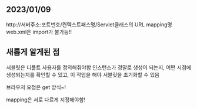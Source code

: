 ## 2023/01/09
http://서버주소:포트번호/컨텍스트패스명/Servlet클래스의 URL mapping명
web.xml은 import가 불가능!!

## 새롭게 알게된 점
서블릿은 디폴트 사용자를 정의해줘야함
인스턴스가 정말로 생성이 되는지, 어떤 시점에 생성되는지를 확인할 수 있고, 이 작업을 해야 서블릿을 초기화할 수 있음

브라우저 요청은 get 방식~!

mapping은 서로 다르게 지정해야함!